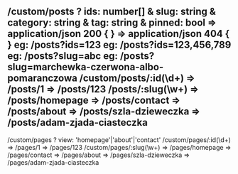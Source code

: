 /custom/posts
  ? ids: number[]
  & slug: string
  & category: string
  & tag: string
  & pinned: bool
  => application/json 200 {
  }
  => application/json 404 {
  }
  eg: /posts?ids=123
  eg: /posts?ids=123,456,789
  eg: /posts?slug=abc
  eg: /posts?slug=marchewka-czerwona-albo-pomaranczowa
/custom/posts/:id(\d+)
  =>  /posts/1
  =>  /posts/123
/posts/:slug(\w+)
  =>  /posts/homepage
  =>  /posts/contact
  =>  /posts/about
  =>  /posts/szla-dzieweczka
  =>  /posts/adam-zjada-ciasteczka
---
/custom/pages
  ? view: 'homepage'|'about'|'contact'
/custom/pages/:id(\d+)
  =>  /pages/1
  =>  /pages/123
/custom/pages/:slug(\w+)
  =>  /pages/homepage
  =>  /pages/contact
  =>  /pages/about
  =>  /pages/szla-dzieweczka
  =>  /pages/adam-zjada-ciasteczka